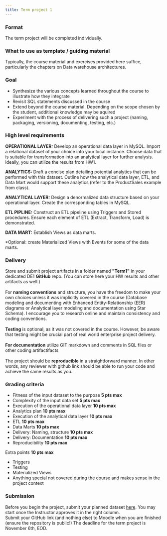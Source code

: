 ```yaml
---
title: Term project 1
---
```


### Format
The term project will be completed individually. 

### What to use as template / guiding material
Typically, the course material and exercises provided here suffice, particularly the chapters on Data warehouse architectures. 

### Goal
* Synthesize the various concepts learned throughout the course to illustrate how they integrate
* Revisit SQL statements discussed in the course
* Extend beyond the course material. Depending on the scope chosen by the student, additional knowledge may be aquired
* Experiment with the process of delivering such a project (naming, packaging, versioning, documenting, testing, etc.)

### High level requirements

**OPERATIONAL LAYER:** Develop an operational data layer in MySQL. Import a relational dataset of your choice into your local instance. Choose data that is suitable for transformation into an analytical layer for further analysis. Ideally, you can utilize the results from HW1.

**ANALYTICS:** Draft a concise plan detailing potential analytics that can be performed with this dataset. Outline how the analytical data layer, ETL, and Data Mart would support these analytics (refer to the ProductSales example from class).

**ANALYTICAL LAYER:** Design a denormalized data structure based on your operational layer. Create the corresponding tables in MySQL.

**ETL PIPLINE:** Construct an ETL pipeline using Triggers and Stored procedures. Ensure each element of ETL (Extract, Transform, Load) is demonstrated.

**DATA MART:** Establish Views as data marts. 

*Optional: create Materialized Views with Events for some of the data marts. 


### Delivery
Store and submit project artifacts in a folder named **"Term1"** in your dedicated DE1 **GitHub** repo. (You can store here your HW results and other artifacts as well.)
<br/><br/>
For **naming conventions** and structure, you have the freedom to make your own choices unless it was implicitly covered in the course (Database modeling and documenting with Enhanced Entity-Relationship (EER) diagrams or Analytical layer modeling and documentation using Star Schema). I encourage you to research online and maintain consistency and coding conventions.  
<br/>
**Testing** is optional, as it was not covered in the course. However, be aware that testing might be crucial part of real world enterprise project delivery. 
<br/><br/>
**For documentation** utilize GIT markdown and comments in SQL files or other coding artifactifacts
<br/><br/>
The project should be **reproducible** in a straightforward manner. In other words, any reviewer with github link should be able to run your code and achieve the same results as you. 

### Grading criteria

-	Fitness of the input dataset to the purpose **5 pts max**
-	Complexity of the input data set **5 pts max**
-	Execution of the operational data layer **10 pts max**
-	Analytics plan **10 pts max**
-	Execution of the analytical data layer **10 pts max**
-	ETL **10 pts max**
-	Data Marts **10 pts max**
-	Delivery: Naming, structure **10 pts max**
-	Delivery: Documentation **10 pts max**
-	Reproducibility **10 pts max**

Extra points **10 pts max**
- Triggers
- Testing
- Materialized Views 
- Anything special not covered during the course and makes sense in the project context

### Submission 
Before you begin the project, submit your planned dataset [here](https://docs.google.com/spreadsheets/d/1wU-aBzTvght0PcEXVVetB2hRi0ujVJjLzXaiuCcprF0/edit?usp=sharing). You may start once the Instructor approves it in the right column. 
<br/>
Submit your GitHub link (and nothing else) to Moodle when you are finished (ensure the repository is public!) The deadline for the term project is November 6th, EOD. 
<br/>
